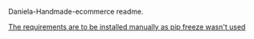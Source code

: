 Daniela-Handmade-ecommerce readme. 


[The requirements are to be installed manually as pip freeze wasn't used](https://medium.com/@tomagee/pip-freeze-requirements-txt-considered-harmful-f0bce66cf895)
